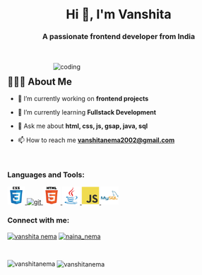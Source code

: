 
<h1 align="center">Hi 👋, I'm Vanshita</h1>
<h3 align="center">A passionate frontend developer from India</h3>
<br><br>

<img align = "right" alt ="coding" width = "400" src ="https://mir-s3-cdn-cf.behance.net/project_modules/disp/601014116770475.6068beff4640a.gif">

<h2 align="left">👨🏻‍💻  About Me </h2> 

- 🔭 I’m currently working on **frontend projects**

- 🌱 I’m currently learning **Fullstack Development**

- 💬 Ask me about **html, css, js, gsap, java, sql**

- 📫 How to reach me **vanshitanema2002@gmail.com**


<br>
<h3 align="left">Languages and Tools:</h3>
<p align="left"> <a href="https://www.w3schools.com/css/" target="_blank" rel="noreferrer"> <img src="https://raw.githubusercontent.com/devicons/devicon/master/icons/css3/css3-original-wordmark.svg" alt="css3" width="40" height="40"/> </a> <a href="https://git-scm.com/" target="_blank" rel="noreferrer"> <img src="https://www.vectorlogo.zone/logos/git-scm/git-scm-icon.svg" alt="git" width="40" height="40"/> </a> <a href="https://www.w3.org/html/" target="_blank" rel="noreferrer"> <img src="https://raw.githubusercontent.com/devicons/devicon/master/icons/html5/html5-original-wordmark.svg" alt="html5" width="40" height="40"/> </a> <a href="https://www.java.com" target="_blank" rel="noreferrer"> <img src="https://raw.githubusercontent.com/devicons/devicon/master/icons/java/java-original.svg" alt="java" width="40" height="40"/> </a> <a href="https://developer.mozilla.org/en-US/docs/Web/JavaScript" target="_blank" rel="noreferrer"> <img src="https://raw.githubusercontent.com/devicons/devicon/master/icons/javascript/javascript-original.svg" alt="javascript" width="40" height="40"/> </a> <a href="https://www.mysql.com/" target="_blank" rel="noreferrer"> <img src="https://raw.githubusercontent.com/devicons/devicon/master/icons/mysql/mysql-original-wordmark.svg" alt="mysql" width="40" height="40"/> </a> </p>

<h3 align="left">Connect with me:</h3>
<p align="left">
<a href="https://linkedin.com/in/vanshita nema" target="blank"><img align="center" src="https://raw.githubusercontent.com/rahuldkjain/github-profile-readme-generator/master/src/images/icons/Social/linked-in-alt.svg" alt="vanshita nema" height="30" width="40" /></a>
<a href="https://instagram.com/naina_nema" target="blank"><img align="center" src="https://raw.githubusercontent.com/rahuldkjain/github-profile-readme-generator/master/src/images/icons/Social/instagram.svg" alt="naina_nema" height="30" width="40" /></a>
</p>

<br>
<p><img align="left" src="https://github-readme-stats.vercel.app/api/top-langs?username=vanshitanema&show_icons=true&locale=en&layout=compact" alt="vanshitanema" /></p>

<p>&nbsp;<img align="center" src="https://github-readme-stats.vercel.app/api?username=vanshitanema&show_icons=true&locale=en" alt="vanshitanema" /></p>

